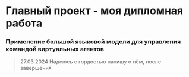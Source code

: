 # Главный проект - моя дипломная работа
### Применение большой языковой модели для управления командой виртуальных агентов
> 27.03.2024 Надеюсь с гордостью напишу о нём, после завершения


